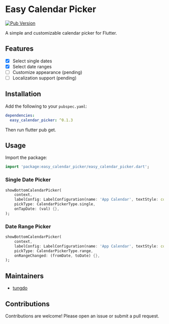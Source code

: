 # Easy Calendar Picker

[![Pub Version](https://img.shields.io/pub/v/easy_calendar_picker.svg)](https://pub.dev/packages/easy_calendar_picker)

A simple and customizable calendar picker for Flutter.

## Features

- [x] Select single dates
- [x] Select date ranges
- [ ] Customize appearance (pending)
- [ ] Localization support (pending)

## Installation

Add the following to your `pubspec.yaml`:

```yaml
dependencies:
  easy_calendar_picker: ^0.1.3
```

Then run flutter pub get.

## Usage
Import the package:

```dart
import 'package:easy_calendar_picker/easy_calendar_picker.dart';
```

### Single Date Picker
```dart
showBottomCalendarPicker(
    context,
    labelConfig: LabelConfiguration(name: 'App Calendar', textStyle: const TextStyle(fontSize: 18)),
    pickType: CalendarPickerType.single,
    onTapDate: (val) {},
);
```

### Date Range Picker
```dart
showBottomCalendarPicker(
    context,
    labelConfig: LabelConfiguration(name: 'App Calendar', textStyle: const TextStyle(fontSize: 18)),
    pickType: CalendarPickerType.range,
    onRangeChanged: (fromDate, toDate) {},
);
```
## Maintainers
- [tungdo](https://github.com/tungdevpro)

## Contributions
Contributions are welcome! Please open an issue or submit a pull request.
